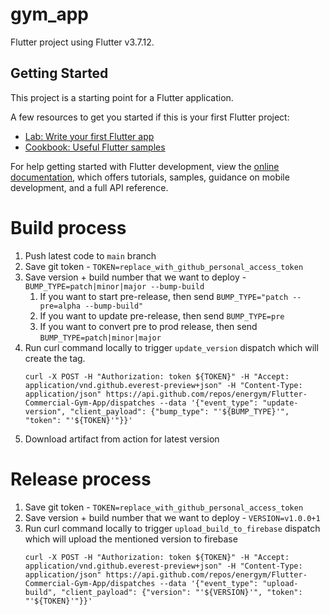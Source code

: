 # gym_app

Flutter project using Flutter v3.7.12.

## Getting Started

This project is a starting point for a Flutter application.

A few resources to get you started if this is your first Flutter project:

- [Lab: Write your first Flutter app](https://docs.flutter.dev/get-started/codelab)
- [Cookbook: Useful Flutter samples](https://docs.flutter.dev/cookbook)

For help getting started with Flutter development, view the
[online documentation](https://docs.flutter.dev/), which offers tutorials,
samples, guidance on mobile development, and a full API reference.

# Build process
1. Push latest code to `main` branch
2. Save git token - `TOKEN=replace_with_github_personal_access_token`
3. Save version + build number that we want to deploy - `BUMP_TYPE=patch|minor|major --bump-build`
   1. If you want to start pre-release, then send `BUMP_TYPE="patch --pre=alpha --bump-build"`
   2. If you want to update pre-release, then send `BUMP_TYPE=pre`
   3. If you want to convert pre to prod release, then send `BUMP_TYPE=patch|minor|major`
4. Run curl command locally to trigger `update_version` dispatch which will create the tag.
   ```
   curl -X POST -H "Authorization: token ${TOKEN}" -H "Accept: application/vnd.github.everest-preview+json" -H "Content-Type: application/json" https://api.github.com/repos/energym/Flutter-Commercial-Gym-App/dispatches --data '{"event_type": "update-version", "client_payload": {"bump_type": "'${BUMP_TYPE}'", "token": "'${TOKEN}'"}}'
   ```
5. Download artifact from action for latest version

# Release process
1. Save git token - `TOKEN=replace_with_github_personal_access_token`
2. Save version + build number that we want to deploy - `VERSION=v1.0.0+1`
3. Run curl command locally to trigger `upload_build_to_firebase` dispatch which will upload the mentioned version to firebase
   ```
   curl -X POST -H "Authorization: token ${TOKEN}" -H "Accept: application/vnd.github.everest-preview+json" -H "Content-Type: application/json" https://api.github.com/repos/energym/Flutter-Commercial-Gym-App/dispatches --data '{"event_type": "upload-build", "client_payload": {"version": "'${VERSION}'", "token": "'${TOKEN}'"}}'
   ```
